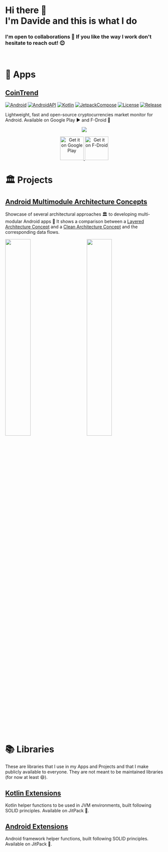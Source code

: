 <h1>Hi there 👋 <br> I'm Davide and this is what I do</h1>

<div align="left">
  <h3>I'm open to collaborations 🤝 If you like the way I work don't hesitate to reach out! 😊</h3>
</div>

<br>

# 📱 Apps

## [CoinTrend](https://github.com/CoinTrend)

[![Android](https://img.shields.io/badge/Android-grey?logo=android&style=flat)](https://www.android.com/)
[![AndroidAPI](https://img.shields.io/badge/API-23%2B-brightgreen.svg?style=flat)](https://www.android.com/)
[![Kotlin](https://img.shields.io/badge/kotlin-1.7.20-blue.svg?logo=kotlin)](https://kotlinlang.org)
[![JetpackCompose](https://img.shields.io/badge/Jetpack%20Compose-1.3.0-yellow)](https://developer.android.com/jetpack/compose)
[![License](https://img.shields.io/github/license/CoinTrend/CoinTrend?color=orange)](https://github.com/CoinTrend/CoinTrend/blob/develop/LICENSE)
[![Release](https://badgen.net/github/release/CoinTrend/CoinTrend?color=red)](https://github.com/CoinTrend/CoinTrend/releases)

Lightweight, fast and open-source cryptocurrencies market monitor for Android. Available on Google Play ▶️ and F-Droid 🤖

<p align="center"><img src="https://github.com/CoinTrend/CoinTrend/blob/develop/metadata/en-US/images/featureGraphic.jpg"></p>

<p align="center"> 
  <a href='https://play.google.com/store/apps/details?id=com.cointrend&pcampaignid=pcampaignidMKT-Other-global-all-co-prtnr-py-PartBadge-Mar2515-1'>
    <img alt='Get it on Google Play' src='https://play.google.com/intl/en_us/badges/static/images/badges/en_badge_web_generic.png' height=75/>
  </a>

  <a href='https://f-droid.org/packages/com.cointrend/'>
    <img alt='Get it on F-Droid' src="https://fdroid.gitlab.io/artwork/badge/get-it-on.png" height="75"/>
  </a>
</p>


# 🏛 Projects

## [Android Multimodule Architecture Concepts](https://github.com/davidepanidev/android-multimodule-architecture-concepts)

Showcase of several architectural approaches 🏛 to developing multi-modular Android apps 📱 It shows a comparison between a [Layered Architecture Concept](https://github.com/davidepanidev/android-multimodule-architecture-concepts/tree/layered-architecture-concept) and a [Clean Architecture Concept](https://github.com/davidepanidev/android-multimodule-architecture-concepts/tree/clean-architecture-concept) and the corresponding data flows.

<p float="center">

  <img src="https://github.com/davidepanidev/android-multimodule-architecture-concepts/blob/layered-architecture-concept/pictures/layered%20architecture%20-%20modules%20dependencies.png" width="40%" />
  
  <img width="10%" />
  
  <img src="https://github.com/davidepanidev/android-multimodule-architecture-concepts/blob/clean-architecture-concept/pictures/clean%20architecture%20-%20modules%20dependencies.png" width="40%" />

</p>


# 📚 Libraries

These are libraries that I use in my Apps and Projects and that I make publicly available to everyone. They are not meant to be maintained libraries (for now at least 😄).

## [Kotlin Extensions](https://github.com/davidepanidev/kotlin-extensions)

Kotlin helper functions to be used in JVM environments, built following SOLID principles. Available on JitPack 🚀.

## [Android Extensions](https://github.com/davidepanidev/android-extensions)

Android framework helper functions, built following SOLID principles. Available on JitPack 🚀.





<!--
**davidepanidev/davidepanidev** is a ✨ _special_ ✨ repository because its `README.md` (this file) appears on your GitHub profile.

Here are some ideas to get you started:

- 🔭 I’m currently working on ...
- 🌱 I’m currently learning ...
- 👯 I’m looking to collaborate on ...
- 🤔 I’m looking for help with ...
- 💬 Ask me about ...
- 📫 How to reach me: ...
- 😄 Pronouns: ...
- ⚡ Fun fact: ...
-->
